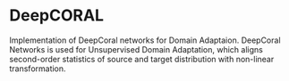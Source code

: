 # DeepCORAL
Implementation of DeepCoral networks for Domain Adaptaion.
DeepCoral Networks is used for Unsupervised Domain Adaptation, which aligns second-order statistics of source and target distribution with non-linear transformation.
